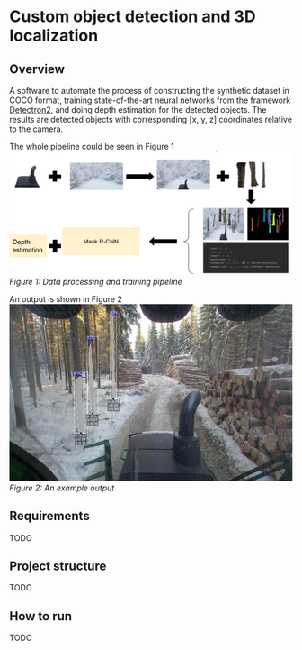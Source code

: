 # Custom object detection and 3D localization
## Overview
A software to automate the process of constructing the synthetic dataset
in COCO format, training state-of-the-art neural networks from the framework 
[Detectron2](https://github.com/facebookresearch/detectron2), and doing depth 
estimation for the detected objects. The results are detected objects with 
corresponding [x, y, z] coordinates relative to the camera.

The whole pipeline could be seen in Figure 1 
![](./images/pipeline.png)*Figure 1: Data processing and training pipeline*

An output is shown in Figure 2
![](./images/output.png)*Figure 2: An example output*

## Requirements 
TODO

## Project structure
TODO

## How to run 
TODO

